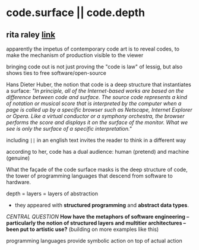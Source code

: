 # code.surface || code.depth
## rita raley [link](http://www.dichtung-digital.org/2006/01/Raley/index.htm)

apparently the impetus of contemporary code art is to reveal codes, to make the mechanism of production visible to the viewer

bringing code out is not just proving the "code is law" of lessig, but also shows ties to free software/open-source

Hans Dieter Huber, the notion that code is a deep structure that instantiates a surface:  *"In principle, all of the Internet-based works are based on the difference between code and surface.  The source code represents a kind of notation or musical score that is interpreted by the computer when a page is called up by a specific browser such as Netscape, Internet Explorer or Opera.  Like a virtual conductor or a symphony orchestra, the browser performs the score and displays it on the surface of the monitor.  What we see is only the surface of a specific interpretation."*

including `||` in an english text invites the reader to think in a different way

according to her, code has a dual audience: human (pretend) and machine (genuine)

What the façade of the code surface masks is the deep structure of code, the tower of programming languages that descend from software to hardware.

depth = layers = layers of abstraction
- they appeared with **structured programming** and **abstract data types**.

*CENTRAL QUESTION*  **How have the metaphors of software engineering – particularly the notion of structured layers and multitier architectures – been put to artistic use?**
(building on more examples like this)

programming languages provide symbolic action on top of actual action
